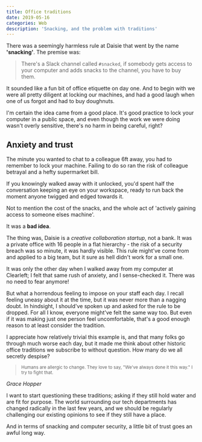 ```yaml
---
title: Office traditions
date: 2019-05-16
categories: Web
description: 'Snacking, and the problem with traditions'
---
```


There was a seemingly harmless rule at Daisie that went by the name **'snacking'**. The premise was:

> There's a Slack channel called `#snacked`, if somebody gets access to your computer and adds snacks to the channel, you have to buy them.

It sounded like a fun bit of office etiquette on day one. And to begin with we were all pretty diligent at locking our machines, and had a good laugh when one of us forgot and had to buy doughnuts.

I'm certain the idea came from a good place. It's good practice to lock your computer in a public space, and even though the work we were doing wasn't overly sensitive, there's no harm in being careful, right?

## Anxiety and trust

The minute you wanted to chat to a colleague 6ft away, you had to remember to lock your machine. Failing to do so ran the risk of colleague betrayal and a hefty supermarket bill.

If you knowingly walked away with it unlocked, you'd spent half the conversation keeping an eye on your workspace, ready to run back the moment anyone twigged and edged towards it.

Not to mention the cost of the snacks, and the whole act of 'actively gaining access to someone elses machine'.

It was a **bad idea**.

The thing was, Daisie is a _creative collaboration startup_, not a bank. It was a private office with 16 people in a flat hierarchy - the risk of a security breach was so minute, it was hardly visible. This rule might've come from and applied to a big team, but it sure as hell didn't work for a small one.

It was only the other day when I walked away from my computer at Clearleft; I felt that same rush of anxiety, and I sense-checked it. There was no need to fear anymore!

But what a horrendous feeling to impose on your staff each day. I recall feeling uneasy about it at the time, but it was never more than a nagging doubt. In hindsight, I should've spoken up and asked for the rule to be dropped. For all I know, everyone might've felt the same way too. But even if it was making just one person feel uncomfortable, that's a good enough reason to at least consider the tradition.

I appreciate how relatively trivial this example is, and that many folks go through much worse each day, but it made me think about other historic office traditions we subscribe to without question. How many do we all secretly despise?

> <small>Humans are allergic to change. They love to say, "We've always done it this way." I try to fight that.</small>

<cite>Grace Hopper</cite>

I want to start questioning these traditions; asking if they still hold water and are fit for purpose. The world surrounding our tech departments has changed radically in the last few years, and we should be regularly challenging our existing opinions to see if they still have a place.

And in terms of snacking and computer security, a little bit of trust goes an awful long way.

